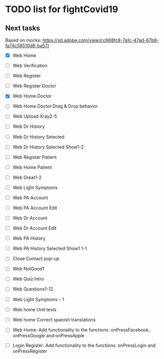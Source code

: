 # TODO list for fightCovid19

## Next tasks

Based on mocks:
https://xd.adobe.com/view/cc668fc8-7a1c-47ad-67b8-fa74c58510d8-ba57/

- [X] Web Home
- [ ] Web Verification
- [ ] Web Register
- [ ] Web Register Doctor
- [X] Web Home Doctor
- [ ] Web Home Doctor Drag & Drop behavior
- [ ] Web Upload Xray2-5
- [ ] Web Dr History
- [ ] Web Dr History Selected
- [ ] Web Dr History Selected Show1-2
- [ ] Web Register Patient
- [ ] Web Home Patient
- [ ] Web Great1-2
- [ ] Web Light Symptoms
- [ ] Web PA Account
- [ ] Web PA Account Edit
- [ ] Web Dr Account
- [ ] Web Dr Account Edit
- [ ] Web PA History
- [ ] Web PA History Selected Show1 1-1
- [ ] Close Contact pop-up
- [ ] Web NotGood1
- [ ] Web Quiz Intro
- [ ] Web Questions1-12
- [ ] Web Light Symptoms – 1

- [ ] Web home Unit tests 
- [ ] Web home Correct spanish translations
- [ ] Web Home: Add functionality to the functions: onPressFacebook, onPressGoogle and onPressApple
- [ ] Login Register: Add functionality to the functions: onPressLogin and onPressRegister
